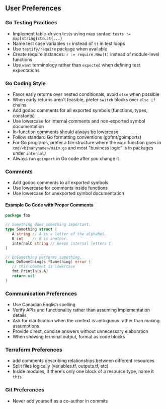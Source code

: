 ## User Preferences

### Go Testing Practices
- Implement table-driven tests using map syntax: `tests := map[string]struct{...}`
- Name test case variables `tc` instead of `tt` in test loops
- Use `testify/require` package when available
- Create require instances: `r := require.New(t)` instead of module-level functions
- Use `want` terminology rather than `expected` when defining test expectations

### Go Coding Style
- Favor early returns over nested conditionals; avoid `else` when possible
- When early returns aren't feasible, prefer `switch` blocks over `else if` chains
- Add godoc comments for all exported symbols (functions, types, constants)
- Use lowercase for internal comments and non-exported symbol documentation
- In-function comments should always be lowercase
- Follow standard Go formatting conventions (gofmt/goimports)
- For Go programs, prefer a file structure where the `main` function goes in `cmd/<binaryname>/main.go` and most "business logic" is in packages under `internal/`
- Always run `goimport` in Go code after you change it

### Comments
- Add godoc comments to all exported symbols
- Use lowercase for comments inside functions
- Use lowercase for unexported symbol documentation


#### Example Go Code with Proper Comments
```go
package foo

// Something does something important.
type Something struct {
   A string // A is a letter of the alphabet.
   B int    // B is another.
   internalC string // keeps internal letters C
}

// DoSomething performs something.
func DoSomething(s *Something) error {
   // this comment is lowercase
   fmt.Println(s.A)
   return nil
}
```



### Communication Preferences
- Use Canadian English spelling
- Verify APIs and functionality rather than assuming implementation details
- Ask for clarification when the context is ambiguous rather than making assumptions
- Provide direct, concise answers without unnecessary elaboration
- When showing terminal output, format as code blocks


### Terraform Preferences
- add comments describing relationships between different resources
- Split files logically (variables.tf, outputs.tf, etc)
- Inside modules, if there's only one block of a resource type, name it `this`

### Git Preferences
- Never add yourself as a co-author in commits
